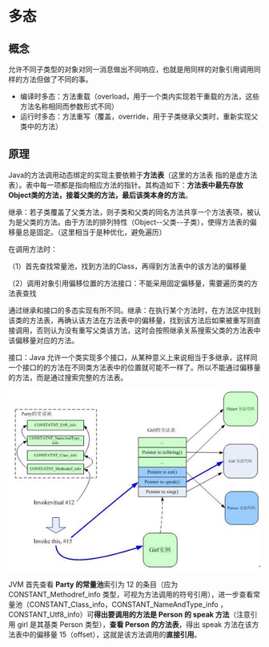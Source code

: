 # 多态

## 概念

允许不同子类型的对象对同一消息做出不同响应，也就是用同样的对象引用调用同样的方法但做了不同的事。

- 编译时多态：方法重载（overload，用于一个类内实现若干重载的方法，这些方法名称相同而参数形式不同）
- 运行时多态：方法重写（覆盖，override，用于子类继承父类时，重新实现父类中的方法）

## 原理

Java的方法调用动态绑定的实现主要依赖于**方法表**（这里的方法表 指的是虚方法表）。表中每一项都是指向相应方法的指针。其构造如下：**方法表中最先存放Object类的方法，接着父类的方法，最后该类本身的方法**。

继承：若子类覆盖了父类方法，则子类和父类的同名方法共享一个方法表项，被认为是父类的方法。由于方法的排列特性（Object--父类--子类），使得方法表的偏移量总是固定。（这里相当于是种优化，避免遍历）

在调用方法时：

（1）首先查找常量池，找到方法的Class，再得到方法表中的该方法的偏移量

（2）调用对象引用偏移位置的方法接口：不能采用固定偏移量，需要遍历类的方法表查找

通过继承和接口的多态实现有所不同。继承：在执行某个方法时，在方法区中找到该类的方法表，再确认该方法在方法表中的偏移量，找到该方法后如果被重写则直接调用，否则认为没有重写父类该方法，这时会按照继承关系搜索父类的方法表中该偏移量对应的方法。 

接口：Java 允许一个类实现多个接口，从某种意义上来说相当于多继承，这样同一个接口的的方法在不同类方法表中的位置就可能不一样了。所以不能通过偏移量的方法，而是通过搜索完整的方法表。

![多态原理](images/多态原理.png)

 JVM 首先查看 **Party 的常量池**索引为 12 的条目（应为 CONSTANT_Methodref_info 类型，可视为方法调用的符号引用），进一步查看常量池（CONSTANT_Class_info，CONSTANT_NameAndType_info ，CONSTANT_Utf8_info）可**得出要调用的方法是 Person 的 speak 方法**（注意引用 girl 是其基类 Person 类型），**查看 Person 的方法表**，得出 speak 方法在该方法表中的偏移量 15（offset），这就是该方法调用的**直接引用**。